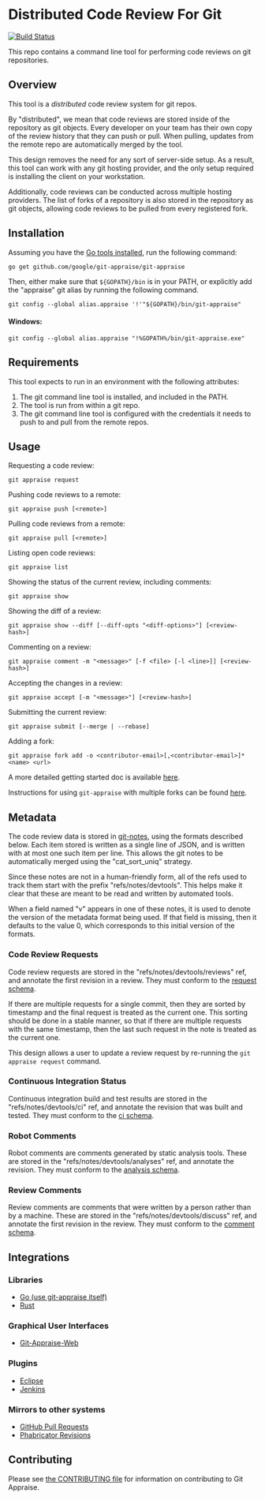 # Distributed Code Review For Git
[![Build Status](https://travis-ci.org/google/git-appraise.svg?branch=master)](https://travis-ci.org/google/git-appraise)

This repo contains a command line tool for performing code reviews on git
repositories.

## Overview

This tool is a *distributed* code review system for git repos.

By "distributed", we mean that code reviews are stored inside of the repository
as git objects. Every developer on your team has their own copy of the review
history that they can push or pull. When pulling, updates from the remote
repo are automatically merged by the tool.

This design removes the need for any sort of server-side setup. As a result,
this tool can work with any git hosting provider, and the only setup required
is installing the client on your workstation.

Additionally, code reviews can be conducted across multiple hosting providers.
The list of forks of a repository is also stored in the repository as git
objects, allowing code reviews to be pulled from every registered fork.

## Installation

Assuming you have the [Go tools installed](https://golang.org/doc/install), run
the following command:

    go get github.com/google/git-appraise/git-appraise

Then, either make sure that `${GOPATH}/bin` is in your PATH, or explicitly add the
"appraise" git alias by running the following command.

    git config --global alias.appraise '!'"${GOPATH}/bin/git-appraise"

#### Windows:

    git config --global alias.appraise "!%GOPATH%/bin/git-appraise.exe"

## Requirements

This tool expects to run in an environment with the following attributes:

1.  The git command line tool is installed, and included in the PATH.
2.  The tool is run from within a git repo.
3.  The git command line tool is configured with the credentials it needs to
    push to and pull from the remote repos.

## Usage

Requesting a code review:

    git appraise request

Pushing code reviews to a remote:

    git appraise push [<remote>]

Pulling code reviews from a remote:

    git appraise pull [<remote>]

Listing open code reviews:

    git appraise list

Showing the status of the current review, including comments:

    git appraise show

Showing the diff of a review:

    git appraise show --diff [--diff-opts "<diff-options>"] [<review-hash>]

Commenting on a review:

    git appraise comment -m "<message>" [-f <file> [-l <line>]] [<review-hash>]

Accepting the changes in a review:

    git appraise accept [-m "<message>"] [<review-hash>]

Submitting the current review:

    git appraise submit [--merge | --rebase]

Adding a fork:

    git appraise fork add -o <contributor-email>[,<contributor-email>]* <name> <url>

A more detailed getting started doc is available [here](docs/tutorial.md).

Instructions for using `git-appraise` with multiple forks can be found
[here](docs/forks.md).

## Metadata

The code review data is stored in [git-notes](https://git-scm.com/docs/git-notes),
using the formats described below. Each item stored is written as a single
line of JSON, and is written with at most one such item per line. This allows
the git notes to be automatically merged using the "cat\_sort\_uniq" strategy.

Since these notes are not in a human-friendly form, all of the refs used to
track them start with the prefix "refs/notes/devtools". This helps make it
clear that these are meant to be read and written by automated tools.

When a field named "v" appears in one of these notes, it is used to denote
the version of the metadata format being used. If that field is missing, then
it defaults to the value 0, which corresponds to this initial version of the
formats.

### Code Review Requests

Code review requests are stored in the "refs/notes/devtools/reviews" ref, and
annotate the first revision in a review. They must conform to the
[request schema](schema/request.json).

If there are multiple requests for a single commit, then they are sorted by
timestamp and the final request is treated as the current one. This sorting
should be done in a stable manner, so that if there are multiple requests
with the same timestamp, then the last such request in the note is treated
as the current one.

This design allows a user to update a review request by re-running the
`git appraise request` command.

### Continuous Integration Status

Continuous integration build and test results are stored in the
"refs/notes/devtools/ci" ref, and annotate the revision that was built and
tested. They must conform to the [ci schema](schema/ci.json).

### Robot Comments

Robot comments are comments generated by static analysis tools. These are
stored in the "refs/notes/devtools/analyses" ref, and annotate the revision.
They must conform to the [analysis schema](schema/analysis.json).

### Review Comments

Review comments are comments that were written by a person rather than by a
machine. These are stored in the "refs/notes/devtools/discuss" ref, and
annotate the first revision in the review. They must conform to the
[comment schema](schema/comment.json).

## Integrations

### Libraries

  - [Go (use git-appraise itself)](https://github.com/google/git-appraise/blob/master/review/review.go)
  - [Rust](https://github.com/Nemo157/git-appraise-rs)

### Graphical User Interfaces

  - [Git-Appraise-Web](https://github.com/google/git-appraise-web)

### Plugins

  - [Eclipse](https://github.com/google/git-appraise-eclipse)
  - [Jenkins](https://github.com/jenkinsci/google-git-notes-publisher-plugin)

### Mirrors to other systems

  - [GitHub Pull Requests](https://github.com/google/git-pull-request-mirror)
  - [Phabricator Revisions](https://github.com/google/git-phabricator-mirror)

## Contributing

Please see [the CONTRIBUTING file](CONTRIBUTING.md) for information on contributing to Git Appraise.
